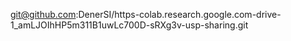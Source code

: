 git@github.com:DenerSI/https-colab.research.google.com-drive-1_amLJOIhHP5m311B1uwLc700D-sRXg3v-usp-sharing.git
